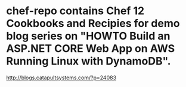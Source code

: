 # chef-repo contains Chef 12 Cookbooks and Recipies for demo blog series on "HOWTO Build an ASP.NET CORE Web App on AWS Running Linux with DynamoDB".
http://blogs.catapultsystems.com/?p=24083 

